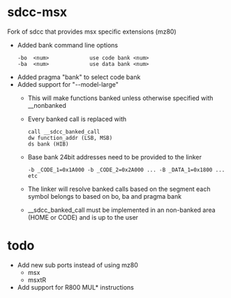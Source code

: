 # sdcc-msx
Fork of sdcc that provides msx specific extensions (mz80)

* Added bank command line options
    ```
    -bo  <num>             use code bank <num>
    -ba  <num>             use data bank <num>
    ```
* Added pragma "bank" to select code bank
* Added support for "--model-large"
   * This will make functions banked unless otherwise specified with __nonbanked
   * Every banked call is replaced with

       ```  
       call __sdcc_banked_call
       dw function_addr (LSB, MSB)
       ds bank (HIB)
       ```

   * Base bank 24bit addresses need to be provided to the linker

       ```
       -b _CODE_1=0x1A000 -b _CODE_2=0x2A000 ... -B _DATA_1=0x1800 ... etc
       ```
   * The linker will resolve banked calls based on the segment each symbol belongs to based on bo, ba and pragma bank
   * __sdcc_banked_call must be implemented in an non-banked area (HOME or CODE) and is up to the user

# todo

* Add new sub ports instead of using mz80
	* msx
	* msxtR
* Add support for R800 MUL* instructions
